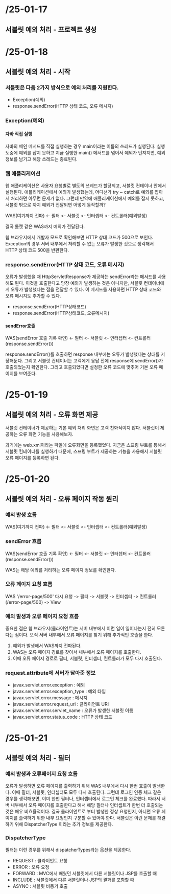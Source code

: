 # /25-01-17

## 서블릿 예외 처리 - 프로젝트 생성

# /25-01-18

## 서블릿 예외 처리 - 시작

### 서블릿은 다음 2가지 방식으로 예외 처리를 지원한다.
- Exception(예외)
- response.sendError(HTTP 상태 코드, 오류 메시지)


### Exception(예외)
#### 자바 직접 실행
자바의 메인 메서드를 직접 실행하는 경우 main이라는 이름의 쓰레드가 실행된다.
실행 도중에 예외를 잡지 못하고 지금 실행한 main() 메서드를 넘어서 예외가 던져지면, 예외 정보를 남기고 해당 쓰레드는 종료된다.

### 웹 애플리케이션
웹 애플리케이션은 사용자 요청별로 별도의 쓰레드가 할당되고, 서블릿 컨테이너 안에서 실행된다.
애플리케이션에서 예외가 발생했는데, 어디선가 try ~ catch로 예외를 잡아서 처리하면 아무런 문제가 없다.
그런데 만약에 애플리케이션에서 예외를 잡지 못하고, 서블릿 밖으로 까지 예외가 전달되면 어떻게 동작할까?

WAS(여기까지 전파) <- 필터 <- 서블릿 <- 인터셉터 <- 컨트롤러(예외발생)

결국 톰캣 같은 WAS까지 예외가 전달된다. 

웹 브라우저에서 개발자 모드로 확인해보면 HTTP 상태 코드가 500으로 보인다.
Exception의 경우 서버 내부에서 처리할 수 없는 오류가 발생한 것으로 생각해서 HTTP 상태 코드 500을 반환한다.

### response.sendError(HTTP 상태 코드, 오류 메시지)
오류가 발생했을 때 HttpServletResponse가 제공하는 sendError라는 메서드를 사용해도 된다.
이것을 호출한다고 당장 예외가 발생하는 것은 아니지만, 서블릿 컨테이너에게 오류가 발생했다는 점을 전달할 수 있다.
이 메서드를 사용하면 HTTP 상태 코드와 오류 메시지도 추가할 수 있다.

- response.sendError(HTTP상태코드)
- response.sendError(HTTP상태코드, 오류메시지)

#### sendError호출
WAS(sendError 호출 기록 확인) <- 필터 <- 서블릿 <- 인터셉터 <- 컨트롤러(response.sendError())

response.sendError()를 호출하면 response 내부에는 오류가 발생했다는 상태를 저장해둔다.
그리고 서블릿 컨테이너는 고객에게 응답 전에 response에 sendError()가 호출되었는지 확인한다.
그리고 호출되었다면 설정한 오류 코드에 맞추어 기본 오류 페이지를 보여준다.

# /25-01-19

## 서블릿 예외 처리 - 오류 화면 제공
서블릿 컨테이너가 제공하는 기본 예외 처리 화면은 고객 친화적이지 않다. 서블릿이 제공하는 오류 화면 기능을 사용해보자.

과거에는 web.xml이라는 파일에 오류화면을 등록했었다.
지금은 스프링 부트를 통해서 서블릿 컨테이너를 실행하기 때문에, 스프링 부트가 제공하는 기능을 사용해서 서블릿 오류 페이지를 등록하면 된다.

# /25-01-20

## 서블릿 예외 처리 - 오류 페이지 작동 원리

### 예외 발생 흐름
WAS(여기까지 전파) <- 필터 <- 서블릿 <- 인터셉터 <- 컨트롤러(예외발생)

### sendError 흐름
WAS(sendError 호출 기록 확인) <- 필터 <- 서블릿 <- 인터셉터 <- 컨트롤러(response.sendError())

WAS는 해당 예외를 처리하는 오류 페이지 정보를 확인한다.

### 오류 페이지 요청 흐름
WAS '/error-page/500' 다시 요청 -> 필터 -> 서블릿 -> 인터셉터 -> 컨트롤러(/error-page/500) -> View

### 예외 발생과 오류 페이지 요청 흐름
중요한 점은 웹 브라우저(클라이언트)는 서버 내부에서 이런 일이 일어나는지 전혀 모른다는 점이다.
오직 서버 내부에서 오류 페이지를 찾기 위해 추가적인 호출을 한다.

1. 예외가 발생해서 WAS까지 전파된다.
2. WAS는 오류 페이지 경로를 찾아서 내부에서 오류 페이지를 호출한다.
3. 이때 오류 페이지 경로로 필터, 서블릿, 인터셉터, 컨트롤러가 모두 다시 호출된다.

### request.attribute에 서버가 담아준 정보
- javax.servlet.error.exception : 예외
- javax.servlet.error.exception_type : 예외 타입
- javax.servlet.error.message : 메시지
- javax.servlet.error.request_uri : 클라이언트 URI
- javax.servlet.error.servlet_name : 오류가 발생한 서블릿 이름
- javax.servlet.error.status_code : HTTP 상태 코드

# /25-01-21

## 서블릿 예외 처리 - 필터

### 예외 발생과 오류페이지 요청 흐름
오류가 발생하면 오류 페이지를 출력하기 위해 WAS 내부에서 다시 한번 호출이 발생한다. 이때 필터, 서블릿, 인터셉터도 모두 다시 호출된다.
그런데 로그인 인증 체크 같은 경우를 생각해보면, 이미 한번 필터나, 인터셉터에서 로그인 체크를 완료했다.
따라서 서버 내부에서 오류 페이지를 호출한다고 해서 해당 필터나 인터셉트가 한번 더 호출되는 것은 매우 비효율적이다.
결국 클라이언트로 부터 발생한 정상 요청인지, 아니면 오류 페이지를 출력하기 위한 내부 요청인지 구분할 수 있어야 한다.
서블릿은 이런 문제를 해결하기 위해 DispatcherType 이라는 추가 정보를 제공한다.

### DispatcherType
필터는 이런 경우를 위해서 dispatcherTypes라는 옵션을 제공한다.

- REQUEST : 클라이언트 요청
- ERROR : 오류 요청
- FORWARD : MVC에서 배웠던 서블릿에서 다른 서블릿이나 JSP를 호출할 때
- INCLUDE : 서블릿에서 다른 서블릿이나 JSP의 결과를 포함할 때
- ASYNC : 서블릿 비동기 호출


